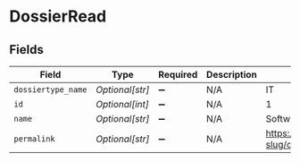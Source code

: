 # DossierRead


## Fields

| Field                                                             | Type                                                              | Required                                                          | Description                                                       | Example                                                           |
| ----------------------------------------------------------------- | ----------------------------------------------------------------- | ----------------------------------------------------------------- | ----------------------------------------------------------------- | ----------------------------------------------------------------- |
| `dossiertype_name`                                                | *Optional[str]*                                                   | :heavy_minus_sign:                                                | N/A                                                               | IT                                                                |
| `id`                                                              | *Optional[int]*                                                   | :heavy_minus_sign:                                                | N/A                                                               | 1                                                                 |
| `name`                                                            | *Optional[str]*                                                   | :heavy_minus_sign:                                                | N/A                                                               | Software                                                          |
| `permalink`                                                       | *Optional[str]*                                                   | :heavy_minus_sign:                                                | N/A                                                               | https://app.contractify.io/client/company/company-slug/dossiers/1 |